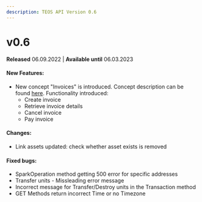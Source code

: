```yaml
---
description: TEOS API Version 0.6
---
```


# v0.6

**Released** 06.09.2022 | **Available until** 06.03.2023

#### New Features:

* New concept "Invoices" is introduced. Concept description can be found [here](../../concepts/invoice.md). Functionality introduced:
  * Create invoice
  * Retrieve invoice details
  * Cancel invoice
  * Pay invoice

#### Changes:

* Link assets updated: check whether asset exists is removed

#### Fixed bugs:

* SparkOperation method getting 500 error for specific addresses
* Transfer units - Missleading error message
* Incorrect message for Transfer/Destroy units in the Transaction method
* GET Methods return incorrect Time or no Timezone

